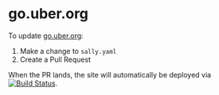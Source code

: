 # go.uber.org

To update [go.uber.org](https://go.uber.org/):

1. Make a change to `sally.yaml`
2. Create a Pull Request

When the PR lands, the site will automatically be deployed via [![Build Status](https://travis-ci.com/uber/go.uber.org.svg?branch=master)](https://travis-ci.com/uber/go.uber.org).

